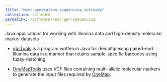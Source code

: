 ```yaml
---
title: "Next-generation sequencing software"
collection: software
permalink: /software/next-gen-sequencing
---
```


Java applications for working with Illumina data and high-density molecular marker datasets

- [gbsTools](https://github.com/shbrainard/gbsTools) is a program written in Java for demultiplexing paired-end Illumina data in a manner that retains sample-specific barcodes using fuzzy-matching.

- [OneMapTools](https://github.com/shbrainard/OneMapTools) uses VCF files containing multi-allelic molecular markers to generate the input files required by [OneMap](https://github.com/augusto-garcia/onemap).